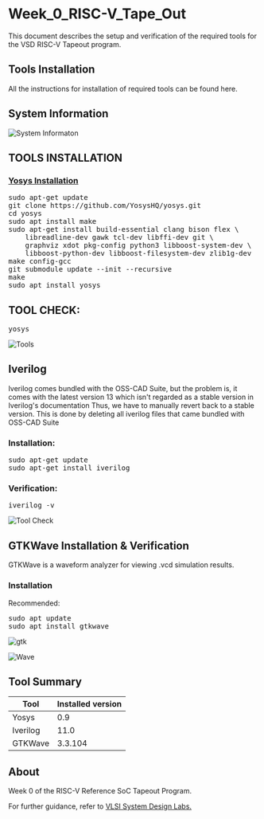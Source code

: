 # Week_0_RISC-V_Tape_Out
This document describes the setup and verification of the required tools for the VSD RISC-V Tapeout program.
## Tools Installation
All the instructions for installation of required tools can be found here.
## System Information
![System Informaton](https://github.com/Rahul-Sivesh-11/Week_0_RISC-V_Tape_Out/blob/main/Images/Screenshot%20from%202025-09-19%2022-54-15.png)
## TOOLS INSTALLATION
### <ins>Yosys Installation</ins>
<pre>sudo apt-get update
git clone https://github.com/YosysHQ/yosys.git
cd yosys
sudo apt install make
sudo apt-get install build-essential clang bison flex \
    libreadline-dev gawk tcl-dev libffi-dev git \
    graphviz xdot pkg-config python3 libboost-system-dev \
    libboost-python-dev libboost-filesystem-dev zlib1g-dev
make config-gcc
git submodule update --init --recursive
make
sudo apt install yosys</pre>
## TOOL CHECK:
<pre>yosys</pre>
![Tools](https://github.com/Rahul-Sivesh-11/Week_0_RISC-V_Tape_Out/blob/main/Images/Screenshot%20from%202025-09-19%2021-51-36.png)
##  Iverilog
Iverilog comes bundled with the OSS-CAD Suite, but the problem is, it comes with the latest version 13 which isn't regarded as a stable version in Iverilog's documentation Thus, we have to manually revert back to a stable version. This is done by deleting all iverilog files that came bundled with OSS-CAD Suite 
### Installation:
<pre>sudo apt-get update
sudo apt-get install iverilog</pre>
### Verification:
<pre>iverilog -v</pre>
![Tool Check](https://github.com/Rahul-Sivesh-11/Week_0_RISC-V_Tape_Out/blob/main/Images/Screenshot%20from%202025-09-19%2022-42-16.png)
## GTKWave Installation & Verification
GTKWave is a waveform analyzer for viewing .vcd simulation results.

### Installation
Recommended:
<pre>sudo apt update
sudo apt install gtkwave</pre>
![gtk](https://github.com/Rahul-Sivesh-11/Week_0_RISC-V_Tape_Out/blob/main/Images/Screenshot%20from%202025-09-19%2022-42-49.png)

![Wave](https://github.com/Rahul-Sivesh-11/Week_0_RISC-V_Tape_Out/blob/main/Images/Screenshot%20from%202025-09-19%2022-55-38.png)
## Tool Summary
|Tool|Installed version|
|----|-----------------|
|Yosys|0.9|
|Iverilog|11.0|
|GTKWave|3.3.104|

## About
Week 0 of the RISC-V Reference SoC Tapeout Program.

For further guidance, refer to [VLSI System Design Labs.](https://www.vlsisystemdesign.com/soc-labs/)



